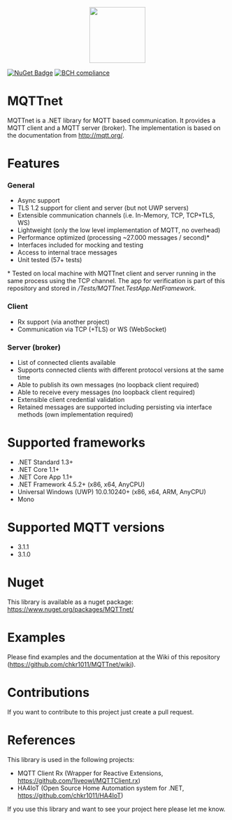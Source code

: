 <p align="center">
<img src="https://github.com/chkr1011/MQTTnet/blob/master/Images/Logo_128x128.png?raw=true" width="128">
</p>

[![NuGet Badge](https://buildstats.info/nuget/MQTTnet)](https://www.nuget.org/packages/MQTTnet)
[![BCH compliance](https://bettercodehub.com/edge/badge/chkr1011/MQTTnet?branch=master)](https://bettercodehub.com/)

# MQTTnet
MQTTnet is a .NET library for MQTT based communication. It provides a MQTT client and a MQTT server (broker). The implementation is based on the documentation from http://mqtt.org/.

# Features

### General
* Async support
* TLS 1.2 support for client and server (but not UWP servers)
* Extensible communication channels (i.e. In-Memory, TCP, TCP+TLS, WS)
* Lightweight (only the low level implementation of MQTT, no overhead)
* Performance optimized (processing ~27.000 messages / second)*
* Interfaces included for mocking and testing
* Access to internal trace messages
* Unit tested (57+ tests)

\* Tested on local machine with MQTTnet client and server running in the same process using the TCP channel. The app for verification is part of this repository and stored in _/Tests/MQTTnet.TestApp.NetFramework_.

### Client
* Rx support (via another project)
* Communication via TCP (+TLS) or WS (WebSocket)

### Server (broker)
* List of connected clients available
* Supports connected clients with different protocol versions at the same time
* Able to publish its own messages (no loopback client required)
* Able to receive every messages (no loopback client required)
* Extensible client credential validation
* Retained messages are supported including persisting via interface methods (own implementation required)

# Supported frameworks
* .NET Standard 1.3+
* .NET Core 1.1+
* .NET Core App 1.1+
* .NET Framework 4.5.2+ (x86, x64, AnyCPU)
* Universal Windows (UWP) 10.0.10240+ (x86, x64, ARM, AnyCPU)
* Mono 

# Supported MQTT versions
* 3.1.1
* 3.1.0

# Nuget
This library is available as a nuget package: https://www.nuget.org/packages/MQTTnet/

# Examples
Please find examples and the documentation at the Wiki of this repository (https://github.com/chkr1011/MQTTnet/wiki).

# Contributions
If you want to contribute to this project just create a pull request.

# References
This library is used in the following projects:

* MQTT Client Rx (Wrapper for Reactive Extensions, https://github.com/1iveowl/MQTTClient.rx)
* HA4IoT (Open Source Home Automation system for .NET, https://github.com/chkr1011/HA4IoT)

If you use this library and want to see your project here please let me know.